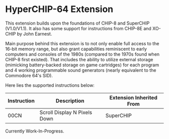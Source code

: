 # HyperCHIP-64 Extension

This extension builds upon the foundations of CHIP-8 and SuperCHIP (V1.0/V1.1).  It also has some support for instructions from CHIP-8E and XO-CHIP by John Earnest.

Main purpose behind this extension is to not only enable full access to the 16-bit memory range, but also grant capabilities reminiscent to early computers and consoles 
of the 1980s (compared to the 1970s found when CHIP-8 first existed).  That includes the ability to utilize external storage (mimicking battery-backed storage on game
cartridges) for each program and 4 working programmable sound generators (nearly equivalent to the Commodore 64's SID).

Here lies the supported instructions below:

|Instruction |Description |Extension Inherited From |
|------------|------------|-------------------------|
|00CN|Scroll Display N Pixels Down|SuperCHIP|

Currently Work-In-Progress.
